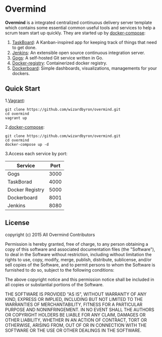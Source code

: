 Overmind
===========

__Overmind__ is a integrated centralized continuous delivery server template which contains some essential common useful tools and services to help a scrum team start up quickly. They are started up by [docker-compose](http://docs.docker.com/compose/):

1. [TaskBoard](https://github.com/kiswa/TaskBoard): A Kanban-inspired app for keeping track of things that need to get done.
2. [Jenkins](https://jenkins-ci.org/): An extensible open source continuous integration server.
3. [Gogs](http://gogs.io/): A self-hosted Git service written in Go.
4. [Docker-registry](https://registry.hub.docker.com/_/registry/): Containerized docker registry.
5. [Dockerboard](https://registry.hub.docker.com/u/dockerboard/dockerboard/): Simple dashboards, visualizations, managements for your dockers.

Quick Start
----------
1.[Vagrant](https://www.vagrantup.com/):

```
git clone https://github.com/wizardbyron/overmind.git
cd overmind
vagrant up
```

2.[docker-compose](http://docs.docker.com/compose/):

```
git clone https://github.com/wizardbyron/overmind.git
cd overmind
docker-compose up -d

```

3.Access each service by port:

| Service         | Port |
| --------------- |:----:|
| Gogs            | 3000 |
| TaskBorad       | 4000 |
| Docker Registry | 5000 |
| Dockerboard     | 8001 |
| Jenkins         | 8080 |


License
----------

copyright (c) 2015 All Overmind Contributors

Permission is hereby granted, free of charge, to any person obtaining a copy
of this software and associated documentation files (the "Software"), to deal
in the Software without restriction, including without limitation the rights
to use, copy, modify, merge, publish, distribute, sublicense, and/or sell
copies of the Software, and to permit persons to whom the Software is
furnished to do so, subject to the following conditions:

The above copyright notice and this permission notice shall be included in
all copies or substantial portions of the Software.

THE SOFTWARE IS PROVIDED "AS IS", WITHOUT WARRANTY OF ANY KIND, EXPRESS OR
IMPLIED, INCLUDING BUT NOT LIMITED TO THE WARRANTIES OF MERCHANTABILITY,
FITNESS FOR A PARTICULAR PURPOSE AND NONINFRINGEMENT. IN NO EVENT SHALL THE
AUTHORS OR COPYRIGHT HOLDERS BE LIABLE FOR ANY CLAIM, DAMAGES OR OTHER
LIABILITY, WHETHER IN AN ACTION OF CONTRACT, TORT OR OTHERWISE, ARISING FROM,
OUT OF OR IN CONNECTION WITH THE SOFTWARE OR THE USE OR OTHER DEALINGS IN
THE SOFTWARE.
